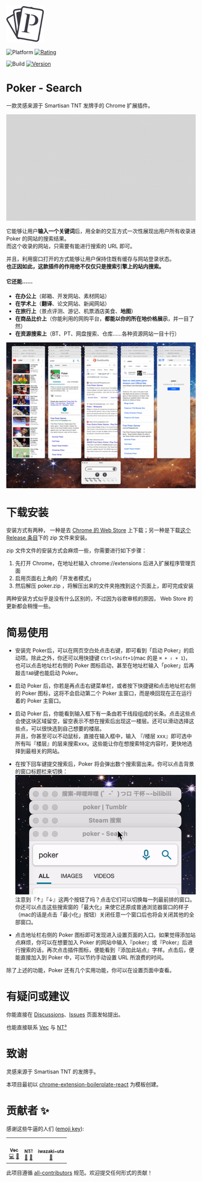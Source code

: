 <img src="src/assets/img/icon-logo.png" width="100"/>

![Platform](https://img.shields.io/badge/Platform-macOS%20%7C%20Windows-green?color=%235599FF&style=plastic&logo=Google%20Chrome&logoColor=%23F0F0F0)
<a href="https://chrome.google.com/webstore/detail/poker-search/oojeodibjbmkclnocinjolfaigheengg">
  <img src="https://img.shields.io/chrome-web-store/stars/oojeodibjbmkclnocinjolfaigheengg?color=%235599FF&logoColor=F0F0F0&style=plastic" alt="Rating" />
</a>

![Build](https://img.shields.io/github/workflow/status/VecHK/poker-search/Build/master?color=%235599FF&label=Build&logo=GitHub%20Actions&logoColor=%23F0F0F0&style=plastic)
<a href="https://github.com/VecHK/poker-search/releases/latest">
  <img src="https://img.shields.io/github/package-json/v/VecHK/poker-search?color=%235599FF&label=version&logoColor=%23F0F0F0&style=plastic" alt="Version" />
</a>

# Poker - Search

一款灵感来源于 Smartisan TNT 发牌手的 Chrome 扩展插件。

![](readme-assets/v1.6.5-released.gif)

它能够让用户**输入一个关键词**后，用全新的交互方式一次性展现出用户所有收录进 Poker 的网站的搜索结果。<br>
而这个收录的网站，只需要有能进行搜索的 URL 即可。

并且，利用窗口打开的方式能够让用户保持住既有缓存与网站登录状态。<br>
**也正因如此，这款插件的作用绝不仅仅只是搜索引擎上的站内搜索。**

#### 它还能……

- **在办公上**（邮箱、开发网站、素材网站）
- **在学术上**（**翻译**、论文网站、新闻网站）
- **在旅行上**（景点评测、游记、机票酒店美食、**地图**）
- **在商品比价上**（你能利用的网购平台，**都能以你的所在地价格展示**，并一目了然）
- **在资源搜索上**（BT、PT、网盘搜索、仓库……各种资源网站一目十行）

![](readme-assets/poker-launched.png)


# 下载安装

安装方式有两种， 一种是去 [Chrome 的 Web Store](https://chrome.google.com/webstore/detail/poker-search/oojeodibjbmkclnocinjolfaigheengg) 上下载；另一种是下载[这个 Release 条目](https://github.com/VecHK/poker-search/releases/latest)下的 zip 文件来安装。

zip 文件文件的安装方式会麻烦一些，你需要进行如下步骤：

1. 先打开 Chrome，在地址栏输入 chrome://extensions 后进入扩展程序管理页面
1. 启用页面右上角的「开发者模式」
1. 然后解压 poker.zip ，将解压出来的文件夹拖拽到这个页面上，即可完成安装

两种安装方式似乎是没有什么区别的，不过因为谷歌审核的原因， Web Store 的更新都会稍慢一些。


# 简易使用

- 安装完 Poker后，可以在网页空白处点击右键，即可看到「启动 Poker」的启动项。除此之外，你还可以用快捷键 `Ctrl+Shift+1`(mac 的是 `⌘ + ⇧ + 1`)，也可以点击地址栏右侧的 Poker 图标启动，甚至在地址栏输入「poker」后再敲击`TAB`键也能启动 Poker。

- 启动 Poker 后，你若是再点击右键菜单栏，或者按下快捷键和点击地址栏右侧的 Poker 图标，这将不会启动第二个 Poker 主窗口，而是唤回现在正在运行着的 Poker 主窗口。

- 启动 Poker 后，你能看到输入框下有一条由若干线段组成的长条。点击这些点会使这块区域留空，留空表示不想在搜索后出现这一楼层。还可以滑动选择这些点，可以很快选到自己想要的楼层。<br />并且，你甚至可以不动鼠标，直接在输入框中，输入 『/楼层 xxx』即可选中所有叫『楼层』的层来搜索xxx。这些能让你在想搜索特定内容时，更快地选择到最相关的网站。

- 在按下回车键提交搜索后，Poker 将会弹出数个搜索窗出来。你可以点击背景的窗口标题栏来切换：<br />![change search window](readme-assets/change-search-window.gif)<br />注意到『↑』『↓』这两个按钮了吗？点击它们可以切换每一列最前排的窗口。你还可以点击这些搜索窗的「最大化」来使它还原成普通浏览器窗口的样子（mac的话是点击「最小化」按钮）关闭任意一个窗口后也将会关闭其他的全部窗口。

- 点击地址栏右侧的 Poker 图标即可发现进入设置页面的入口。如果觉得添加站点麻烦，你可以在想要加入 Poker 的网站中输入『poker』或『Poker』后进行搜索的话，再次点击插件图标，便能看到『添加此站点』字样。点击后，便能直接加入到 Poker 中，可以节约手动设置 URL 所浪费的时间。

除了上述的功能，Poker 还有几个实用功能，你可以在设置页面中查看。


# 有疑问或建议

你能直接在 [Discussions](https://github.com/VecHK/poker-search/discussions)、[Issues](https://github.com/VecHK/poker-search/issues) 页面发帖提出。

也能直接联系 [Vec](http://vec.moe/) 与 [NT³](https://t.me/nt_cubic)

# 致谢

灵感来源于 Smartisan TNT 的发牌手。

本项目最初以 [chrome-extension-boilerplate-react](https://github.com/lxieyang/chrome-extension-boilerplate-react) 为模板创建。

# 贡献者 ✨

感谢这些牛逼的人们 ([emoji key](https://allcontributors.org/docs/en/emoji-key)):

<!-- ALL-CONTRIBUTORS-LIST:START - Do not remove or modify this section -->
<!-- prettier-ignore-start -->
<!-- markdownlint-disable -->
<table>
  <tr>
    <td align="center"><a href="http://vec.moe"><img src="https://avatars.githubusercontent.com/u/6480724?v=4?s=100" width="100px;" alt=""/><br /><sub><b>Vec</b></sub></a><br /><a href="https://github.com/VecHK/poker-search/commits?author=VecHK" title="Code">💻</a> <a href="#ideas-VecHK" title="Ideas, Planning, & Feedback">🤔</a></td>
    <td align="center"><a href="https://github.com/nt-cubic"><img src="https://avatars.githubusercontent.com/u/88926027?v=4?s=100" width="100px;" alt=""/><br /><sub><b>NT³</b></sub></a><br /><a href="#design-nt-cubic" title="Design">🎨</a> <a href="#ideas-nt-cubic" title="Ideas, Planning, & Feedback">🤔</a></td>
    <td align="center"><a href="https://github.com/iwazaki-uta"><img src="https://avatars.githubusercontent.com/u/106610172?v=4?s=100" width="100px;" alt=""/><br /><sub><b>iwazaki-uta</b></sub></a><br /><a href="#ideas-iwazaki-uta" title="Ideas, Planning, & Feedback">🤔</a></td>
  </tr>
</table>

<!-- markdownlint-restore -->
<!-- prettier-ignore-end -->

<!-- ALL-CONTRIBUTORS-LIST:END -->

此项目遵循 [all-contributors](https://github.com/all-contributors/all-contributors) 规范。欢迎提交任何形式的贡献！
